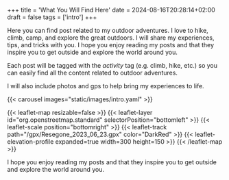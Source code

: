 +++
title = 'What You Will Find Here'
date = 2024-08-16T20:28:14+02:00
draft = false
tags = ['intro']
+++

Here you can find post related to my outdoor adventures. I love to hike, climb, camp, and explore the great outdoors. I will share my experiences, tips, and tricks with you. I hope you enjoy reading my posts and that they inspire you to get outside and explore the world around you.

Each post will be tagged with the *activity* tag (e.g. climb, hike, etc.) so you can easily find all the content related to outdoor adventures.

I will also include photos and gps to help bring my experiences to life.

{{< carousel images="static/images/intro.yaml" >}}

{{< leaflet-map resizable=false >}}
    {{< leaflet-layer id="org.openstreetmap.standard" selectorPosition="bottomleft" >}}
    {{< leaflet-scale position="bottomright" >}}
    {{< leaflet-track path="/gpx/Resegone_2023_06_23.gpx" color="DarkRed" >}}
    {{< leaflet-elevation-profile expanded=true width=300 height=150 >}}
{{< /leaflet-map >}}

I hope you enjoy reading my posts and that they inspire you to get outside and explore the world around you.
